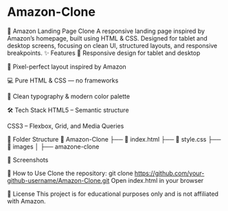 # Amazon-Clone
🛒 Amazon Landing Page Clone A responsive landing page inspired by Amazon’s homepage, built using HTML &amp; CSS. Designed for tablet and desktop screens, focusing on clean UI, structured layouts, and responsive breakpoints.
✨ Features
📱 Responsive design for tablet and desktop

🎯 Pixel-perfect layout inspired by Amazon

💻 Pure HTML & CSS — no frameworks

🎨 Clean typography & modern color palette

🛠️ Tech Stack
HTML5 – Semantic structure

CSS3 – Flexbox, Grid, and Media Queries

📂 Folder Structure
📁 Amazon-Clone
 ├── 📄 index.html
 ├── 📄 style.css
 ├── 📁 images
 │    ├── amazone-clone

 📸 Screenshots


📌 How to Use
Clone the repository:
git clone https://github.com/your-github-username/Amazon-Clone.git
Open index.html in your browser

📄 License
This project is for educational purposes only and is not affiliated with Amazon.


